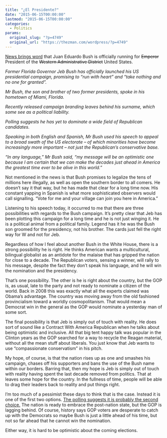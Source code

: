 ```yaml
---
title: "¿El Presidente?"
date: "2015-06-15T00:00:00"
lastmod: "2015-06-15T00:00:00"
categories:
  - Politics
params:
  original_slug: "?p=4749"
  original_url: "https://thezman.com/wordpress/?p=4749"
---
```


<a href="http://www.bbc.com/news/world-us-canada-33137582"
rel="noopener" target="_blank">News brings word</a> that Juan Eduardo
Bush is officially running for <s>Emperor</s> President of the
<s>Western Administrative District</s> United States.

*Former Florida Governor Jeb Bush has officially launched his US
presidential campaign, promising to “run with heart” and “take nothing
and no one for granted”.*

*Mr Bush, the son and brother of two former presidents, spoke in his
hometown of Miami, Florida.*

*Recently released campaign branding leaves behind his surname, which
some see as a political liability.*

*Polling suggests he has yet to dominate a wide field of Republican
candidates.*

*Speaking in both English and Spanish, Mr Bush used his speech to appeal
to a broad swath of the US electorate – of which minorities have become
increasingly more important – not just the Republican’s conservative
base.*

*“In any language,” Mr Bush said, “my message will be an optimistic one
because I am certain that we can make the decades just ahead in America
the greatest time ever to be alive in this world.”*

Not mentioned in the news is that Bush promises to legalize the tens of
millions here illegally, as well as open the southern border to all
comers. He doesn’t say it that way, but he has made that clear for a
long time now. His constant yapping in Spanish is what more
sophisticated observers would call signalling. “Vote for me and your
village can join you here in America.”

Listening to his speech today, it occurred to me that there are three
possibilities with regards to the Bush campaign. It’s pretty clear that
Jeb has been plotting this campaign for a long time and he is not just
winging it. He is a political animal from a political family. Legend has
it he was the Bush son groomed for the presidency, not his brother. The
cards just fell the right way for W and not for Jeb.

Regardless of how I feel about another Bush in the White House, there is
a strong possibility he is right. He thinks American wants a
multicultural, bilingual globalist as an antidote for the malaise that
has gripped the nation for close to a decade. The Republican voters,
sensing a winner, will rally to his message, despite the fact they don’t
speak his language, and he will win the nomination and the presidency.

That’s one possibility. The other is he is right about the country, but
the GOP is, as usual, late to the party and not ready to nominate a
citizen of the world. Back in 2008 this was exactly what all the experts
claimed was Obama’s advantage. The country was moving away from the old
fashioned provincialism toward a worldly cosmopolitanism. That would
mean a Democrat win in the general as the GOP would nominate a yesterday
man of some sort.

The final possibility is that Jeb is simply out of touch with reality.
He does sort of sound like a Contract With America Republican when he
talks about being optimistic and inclusive. All that big tent happy talk
was popular in the Clinton years as the GOP searched for a way to
recycle the Reagan material, without all the mean stuff about liberals.
You just know that Jeb wants to use “compassionate conservatism” in his
pitch.

My hope, of course, is that the nation rises up as one and smashes his
campaign, chases off his supporters and bans the use of the Bush name
within our borders. Barring that, then my hope is Jeb is simply out of
touch with reality having spent the last decade removed from politics.
That at leaves some hope for the country. In the fullness of time,
people will be able to drag their leaders back to reality and put things
right.

I’m too much of a pessimist these days to think that is the case.
Instead it is one of the first two options. <a
href="http://fivethirtyeight.com/features/pols-and-polls-say-the-same-thing-jeb-bush-is-a-weak-front-runner/"
rel="noopener" target="_blank">The polling suggests it is probably the
second choice.</a> The nation is ready to embrace the post-nation state,
but the GOP is lagging behind. Of course, history says GOP voters are
desperate to catch up with the Democrats so maybe Bush is just a little
ahead of his time, but not so far ahead that he cannot win the
nomination.

Either way, it is hard to be optimistic about the coming elections.
